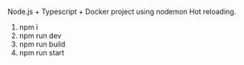 Node.js + Typescript + Docker project using nodemon Hot reloading.
1. npm i
2. npm run dev
3. npm run build
4. npm run start
